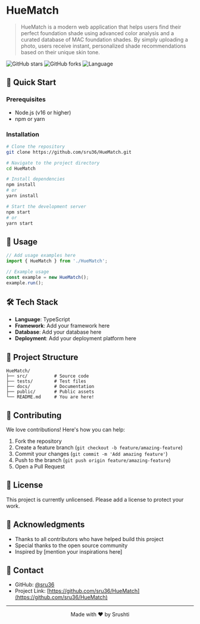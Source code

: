 # HueMatch

> HueMatch is a modern web application that helps users find their perfect foundation shade using advanced color analysis and a curated database of MAC foundation shades. By simply uploading a photo, users receive instant, personalized shade recommendations based on their unique skin tone.

![GitHub stars](https://img.shields.io/github/stars/sru36/HueMatch?style=flat-square&color=ff69b4) ![GitHub forks](https://img.shields.io/github/forks/sru36/HueMatch?style=flat-square&color=87ceeb) ![Language](https://img.shields.io/github/languages/top/sru36/HueMatch?style=flat-square&color=dda0dd)


## 🚀 Quick Start

### Prerequisites

- Node.js (v16 or higher)
- npm or yarn

### Installation

```bash
# Clone the repository
git clone https://github.com/sru36/HueMatch.git

# Navigate to the project directory
cd HueMatch

# Install dependencies
npm install
# or
yarn install

# Start the development server
npm start
# or
yarn start
```

## 📖 Usage

```javascript
// Add usage examples here
import { HueMatch } from './HueMatch';

// Example usage
const example = new HueMatch();
example.run();
```

## 🛠️ Tech Stack

- **Language**: TypeScript
- **Framework**: Add your framework here
- **Database**: Add your database here
- **Deployment**: Add your deployment platform here

## 📁 Project Structure

```
HueMatch/
├── src/          # Source code
├── tests/        # Test files
├── docs/         # Documentation
├── public/       # Public assets
└── README.md     # You are here!
```

## 🤝 Contributing

We love contributions! Here's how you can help:

1. Fork the repository
2. Create a feature branch (`git checkout -b feature/amazing-feature`)
3. Commit your changes (`git commit -m 'Add amazing feature'`)
4. Push to the branch (`git push origin feature/amazing-feature`)
5. Open a Pull Request

## 📝 License

This project is currently unlicensed. Please add a license to protect your work.

## 🙏 Acknowledgments

- Thanks to all contributors who have helped build this project
- Special thanks to the open source community
- Inspired by [mention your inspirations here]

## 📧 Contact

- GitHub: [@sru36](https://github.com/sru36)
- Project Link: [https://github.com/sru36/HueMatch](https://github.com/sru36/HueMatch)

---

<div align="center">
  Made with ❤️ by Srushti
</div>
